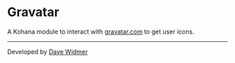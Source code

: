 # Gravatar

A Kohana module to interact with [gravatar.com](http://www.gravatar.com) to get user icons.

---

Developed by [Dave Widmer](http://www.davewidmer.net)